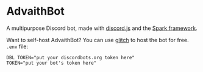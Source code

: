 # AdvaithBot
A multipurpose Discord bot, made with [discord.js](https://discord.js.org) and the [Spark framework](https://discordspark.tk).


Want to self-host AdvaithBot? You can use [glitch](https://glitch.com) to host the bot for free.  
`.env` file:
```
DBL_TOKEN="put your discordbots.org token here"
TOKEN="put your bot's token here"
```